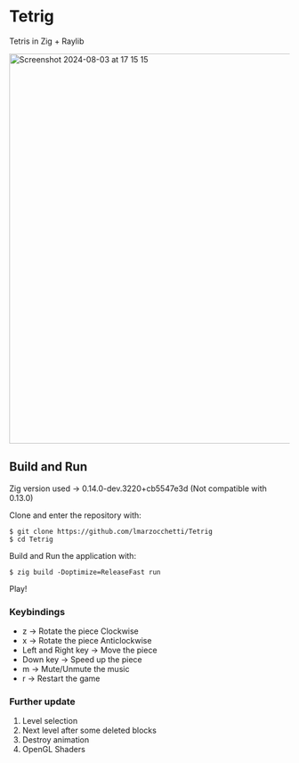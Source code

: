 # Tetrig
Tetris in Zig + Raylib

<img width="700" alt="Screenshot 2024-08-03 at 17 15 15" src="https://github.com/user-attachments/assets/a196aa12-776e-4e8f-87e9-c53cf1756c06">

## Build and Run
Zig version used -> 0.14.0-dev.3220+cb5547e3d (Not compatible with 0.13.0)

Clone and enter the repository with:
```
$ git clone https://github.com/lmarzocchetti/Tetrig
$ cd Tetrig
```
Build and Run the application with:
```
$ zig build -Doptimize=ReleaseFast run
```

Play!

### Keybindings
- z -> Rotate the piece Clockwise
- x -> Rotate the piece Anticlockwise
- Left and Right key -> Move the piece
- Down key -> Speed up the piece
- m -> Mute/Unmute the music
- r -> Restart the game

### Further update
1. Level selection
2. Next level after some deleted blocks
3. Destroy animation
4. OpenGL Shaders
